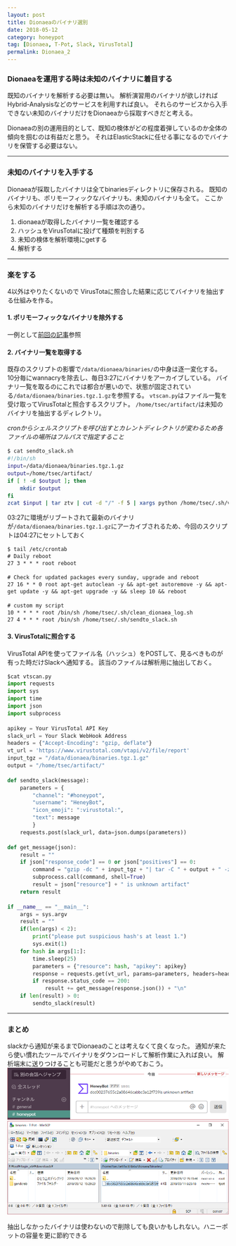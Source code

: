 ```yaml
---
layout: post
title: Dionaeaのバイナリ選別
date: 2018-05-12
category: honeypot
tag: [Dionaea, T-Pot, Slack, VirusTotal]
permalink: Dionaea_2
---
```


### Dionaeaを運用する時は未知のバイナリに着目する

既知のバイナリを解析する必要は無い。
解析演習用のバイナリが欲しければHybrid-Analysisなどのサービスを利用すれば良い。
それらのサービスから入手できない未知のバイナリだけをDionaeaから採取すべきだと考える。

Dionaeaの別の運用目的として、既知の検体がどの程度着弾しているのか全体の傾向を掴むのは有益だと思う。
それはElasticStackに任せる事になるのでバイナリを保管する必要はない。

---
### 未知のバイナリを入手する

Dionaeaが採取したバイナリは全てbinariesディレクトリに保存される。
既知のバイナリも、ポリモーフィックなバイナリも、未知のバイナリも全て。
ここから未知のバイナリだけを解析する手順は次の通り。

1. dionaeaが取得したバイナリ一覧を確認する
2. ハッシュをVirusTotalに投げて種類を判別する
3. 未知の検体を解析環境にgetする
4. 解析する

---
### 楽をする

4以外はやりたくないので
VirusTotaに照合した結果に応じてバイナリを抽出する仕組みを作る。

#### 1. ポリモーフィックなバイナリを除外する

一例として[前回の記事](Dionaea_1)参照

#### 2. バイナリ一覧を取得する

既存のスクリプトの影響で`/data/dionaea/binaries/`の中身は逐一変化する。
10分毎にwannacryを除去し、毎日3:27にバイナリをアーカイブしている。
バイナリ一覧を取るのにこれでは都合が悪いので、状態が固定されている`/data/dionaea/binaries.tgz.1.gz`を参照する。
`vtscan.py`はファイル一覧を受け取ってVirusTotalと照合するスクリプト。
`/home/tsec/artifact/`は未知のバイナリを抽出するディレクトリ。

*cronからシェルスクリプトを呼び出すとカレントディレクトリが変わるため各ファイルの場所はフルパスで指定すること*
```sh
$ cat sendto_slack.sh
#!/bin/sh
input=/data/dionaea/binaries.tgz.1.gz
output=/home/tsec/artifact/
if [ ! -d $output ]; then
    mkdir $output
fi
zcat $input | tar ztv | cut -d "/" -f 5 | xargs python /home/tsec/.sh/vtscan.py
```

03:27に環境がリブートされて最新のバイナリが`/data/dionaea/binaries.tgz.1.gz`にアーカイブされるため、今回のスクリプトは04:27にセットしておく

```
$ tail /etc/crontab
# Daily reboot
27 3 * * * root reboot

# Check for updated packages every sunday, upgrade and reboot
27 16 * * 0 root apt-get autoclean -y && apt-get autoremove -y && apt-get update -y && apt-get upgrade -y && sleep 10 && reboot

# custom my script
10 * * * * root /bin/sh /home/tsec/.sh/clean_dionaea_log.sh
27 4 * * * root /bin/sh /home/tsec/.sh/sendto_slack.sh
```

#### 3. VirusTotalに照合する

VirusTotal APIを使ってファイル名（ハッシュ）をPOSTして、見るべきものが有った時だけSlackへ通知する。
該当のファイルは解析用に抽出しておく。

```python
$cat vtscan.py
import requests
import sys
import time
import json
import subprocess

apikey = Your VirusTotal API Key
slack_url = Your Slack WebHook Address
headers = {"Accept-Encoding": "gzip, deflate"}
vt_url = 'https://www.virustotal.com/vtapi/v2/file/report'
input_tgz = "/data/dionaea/binaries.tgz.1.gz"
output = "/home/tsec/artifact/"

def sendto_slack(message):
    parameters = {
        "channel": "#honeypot",
        "username": "HeneyBot",
        "icon_emoji": ":virustotal:",
        "text": message
        }
    requests.post(slack_url, data=json.dumps(parameters))

def get_message(json):
    result = ""
    if json["response_code"] == 0 or json["positives"] == 0:
        command = "gzip -dc " + input_tgz + "| tar -C " + output + " -zx data/dionaea/binaries/" + json["resource"]
        subprocess.call(command, shell=True)
        result = json["resource"] + " is unknown artifact"
    return result

if __name__ == "__main__":
    args = sys.argv
    result = ""
    if(len(args) < 2):
        print("please put suspicious hash's at least 1.")
        sys.exit(1)
    for hash in args[1:]:
        time.sleep(25)
        parameters = {"resource": hash, "apikey": apikey}
        response = requests.get(vt_url, params=parameters, headers=headers)
        if response.status_code == 200:
            result += get_message(response.json()) + "\n"
    if len(result) > 0:
        sendto_slack(result)
```

---
### まとめ

slackから通知が来るまでDionaeaのことは考えなくて良くなった。
通知が来たら使い慣れたツールでバイナリをダウンロードして解析作業に入れば良い。
解析端末に送りつけることも可能だと思うがやめておこう。
![slack](/assets/images/post/slack.png)
![winscp](/assets/images/post/winscp.png)

抽出しなかったバイナリは使わないので削除しても良いかもしれない。ハニーポットの容量を更に節約できる

